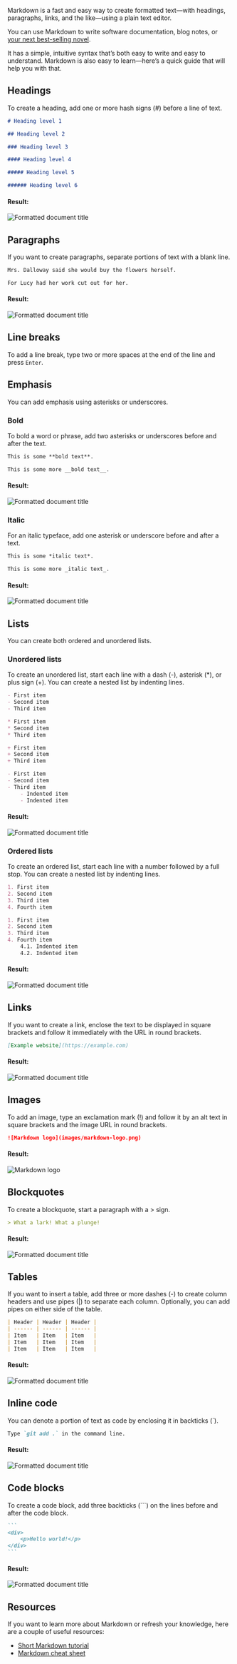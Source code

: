 Markdown is a fast and easy way to create formatted text—with headings, paragraphs, links, and the like—using a plain text editor.

You can use Markdown to write software documentation, blog notes, or [your next best-selling novel](https://drobnik.co/blog/markdown-for-creative-writers).

It has a simple, intuitive syntax that’s both easy to write and easy to understand. Markdown is also easy to learn—here’s a quick guide that will help you with that.

## Headings

To create a heading, add one or more hash signs (#) before a line of text.

```md
# Heading level 1

## Heading level 2

### Heading level 3

#### Heading level 4

##### Heading level 5

###### Heading level 6
```

#### Result:

![Formatted document title](https://drobnik.co/images/markdown-headings.jpg)

## Paragraphs

If you want to create paragraphs, separate portions of text with a blank line.

```md
Mrs. Dalloway said she would buy the flowers herself.

For Lucy had her work cut out for her.
```

#### Result:

![Formatted document title](https://drobnik.co/images/markdown-paragraphs.jpg)

## Line breaks

To add a line break, type two or more spaces at the end of the line and press `Enter`.

## Emphasis

You can add emphasis using asterisks or underscores.

### Bold

To bold a word or phrase, add two asterisks or underscores before and after the text.

```md
This is some **bold text**.

This is some more __bold text__.
```

#### Result:

![Formatted document title](https://drobnik.co/images/markdown-bold.jpg)

### Italic

For an italic typeface, add one asterisk or underscore before and after a text.

```md
This is some *italic text*.

This is some more _italic text_.
```

#### Result:

![Formatted document title](https://drobnik.co/images/markdown-italic.jpg)

## Lists

You can create both ordered and unordered lists.

### Unordered lists

To create an unordered list, start each line with a dash (-), asterisk (*), or plus sign (+). You can create a nested list by indenting lines.

```md
- First item
- Second item
- Third item

* First item
* Second item
* Third item

+ First item
+ Second item
+ Third item

- First item
- Second item
- Third item
    - Indented item
    - Indented item
```

#### Result:

![Formatted document title](https://drobnik.co/images/markdown-ul.jpg)

### Ordered lists

To create an ordered list, start each line with a number followed by a full stop. You can create a nested list by indenting lines.

```md
1. First item
2. Second item
3. Third item
4. Fourth item

1. First item
2. Second item
3. Third item
4. Fourth item
    4.1. Indented item
    4.2. Indented item
```

#### Result:

![Formatted document title](https://drobnik.co/images/markdown-ol.jpg)

## Links

If you want to create a link, enclose the text to be displayed in square brackets and follow it immediately with the URL in round brackets.

```md
[Example website](https://example.com)
```

#### Result:

![Formatted document title](https://drobnik.co/images/markdown-link.jpg)

## Images

To add an image, type an exclamation mark (!) and follow it by an alt text in square brackets and the image URL in round brackets.

```md
![Markdown logo](images/markdown-logo.png)
```

#### Result:

![Markdown logo](https://drobnik.co/images/markdown-logo.png)

## Blockquotes

To create a blockquote, start a paragraph with a > sign.

```md
> What a lark! What a plunge!
```

#### Result:

![Formatted document title](https://drobnik.co/images/markdown-blockquote.jpg)

## Tables

If you want to insert a table, add three or more dashes (-) to create column headers and use pipes (\|) to separate each column. Optionally, you can add pipes on either side of the table.

```md
| Header | Header | Header |
| ------ | ------ | ------ |
| Item   | Item   | Item   |
| Item   | Item   | Item   |
| Item   | Item   | Item   |
```

#### Result:

![Formatted document title](https://drobnik.co/images/markdown-table.jpg)

## Inline code

You can denote a portion of text as code by enclosing it in backticks (`).

```md
Type `git add .` in the command line.
```

#### Result:

![Formatted document title](https://drobnik.co/images/markdown-inline-code.jpg)

## Code blocks

To create a code block, add three backticks (```) on the lines before and after the code block.

~~~md
```
<div>
    <p>Hello world!</p>
</div>
```
~~~

#### Result:

![Formatted document title](https://drobnik.co/images/markdown-codeblock.jpg)

## Resources

If you want to learn more about Markdown or refresh your knowledge, here are a couple of useful resources:

- [Short Markdown tutorial](https://commonmark.org/help/tutorial/index.html)
- [Markdown cheat sheet](https://guides.github.com/pdfs/markdown-cheatsheet-online.pdf)

